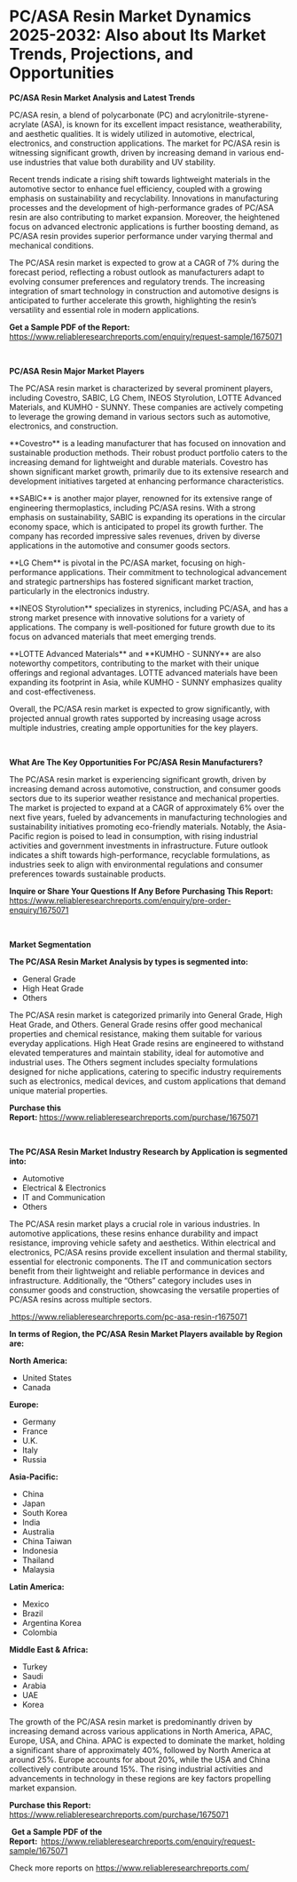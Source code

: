 <p><h1>PC/ASA Resin Market Dynamics 2025-2032: Also about Its Market Trends, Projections, and Opportunities</h1></p><p><strong>PC/ASA Resin Market Analysis and Latest Trends</strong></p>
<p><p>PC/ASA resin, a blend of polycarbonate (PC) and acrylonitrile-styrene-acrylate (ASA), is known for its excellent impact resistance, weatherability, and aesthetic qualities. It is widely utilized in automotive, electrical, electronics, and construction applications. The market for PC/ASA resin is witnessing significant growth, driven by increasing demand in various end-use industries that value both durability and UV stability.</p><p>Recent trends indicate a rising shift towards lightweight materials in the automotive sector to enhance fuel efficiency, coupled with a growing emphasis on sustainability and recyclability. Innovations in manufacturing processes and the development of high-performance grades of PC/ASA resin are also contributing to market expansion. Moreover, the heightened focus on advanced electronic applications is further boosting demand, as PC/ASA resin provides superior performance under varying thermal and mechanical conditions.</p><p>The PC/ASA resin market is expected to grow at a CAGR of 7% during the forecast period, reflecting a robust outlook as manufacturers adapt to evolving consumer preferences and regulatory trends. The increasing integration of smart technology in construction and automotive designs is anticipated to further accelerate this growth, highlighting the resin’s versatility and essential role in modern applications.</p></p>
<p><strong>Get a Sample PDF of the Report:&nbsp;</strong> <a href="https://www.reliableresearchreports.com/enquiry/request-sample/1675071?utm_campaign=3281&utm_medium=2&utm_source=Github&utm_content=ia&utm_term=25032025&utm_id=pcasa-resin">https://www.reliableresearchreports.com/enquiry/request-sample/1675071</a></p>
<p>&nbsp;</p>
<p><strong>PC/ASA Resin Major Market Players</strong></p>
<p><p>The PC/ASA resin market is characterized by several prominent players, including Covestro, SABIC, LG Chem, INEOS Styrolution, LOTTE Advanced Materials, and KUMHO - SUNNY. These companies are actively competing to leverage the growing demand in various sectors such as automotive, electronics, and construction.</p><p>**Covestro** is a leading manufacturer that has focused on innovation and sustainable production methods. Their robust product portfolio caters to the increasing demand for lightweight and durable materials. Covestro has shown significant market growth, primarily due to its extensive research and development initiatives targeted at enhancing performance characteristics.</p><p>**SABIC** is another major player, renowned for its extensive range of engineering thermoplastics, including PC/ASA resins. With a strong emphasis on sustainability, SABIC is expanding its operations in the circular economy space, which is anticipated to propel its growth further. The company has recorded impressive sales revenues, driven by diverse applications in the automotive and consumer goods sectors.</p><p>**LG Chem** is pivotal in the PC/ASA market, focusing on high-performance applications. Their commitment to technological advancement and strategic partnerships has fostered significant market traction, particularly in the electronics industry. </p><p>**INEOS Styrolution** specializes in styrenics, including PC/ASA, and has a strong market presence with innovative solutions for a variety of applications. The company is well-positioned for future growth due to its focus on advanced materials that meet emerging trends.</p><p>**LOTTE Advanced Materials** and **KUMHO - SUNNY** are also noteworthy competitors, contributing to the market with their unique offerings and regional advantages. LOTTE advanced materials have been expanding its footprint in Asia, while KUMHO - SUNNY emphasizes quality and cost-effectiveness.</p><p>Overall, the PC/ASA resin market is expected to grow significantly, with projected annual growth rates supported by increasing usage across multiple industries, creating ample opportunities for the key players.</p></p>
<p>&nbsp;</p>
<p><strong>What Are The Key Opportunities For PC/ASA Resin Manufacturers?</strong></p>
<p><p>The PC/ASA resin market is experiencing significant growth, driven by increasing demand across automotive, construction, and consumer goods sectors due to its superior weather resistance and mechanical properties. The market is projected to expand at a CAGR of approximately 6% over the next five years, fueled by advancements in manufacturing technologies and sustainability initiatives promoting eco-friendly materials. Notably, the Asia-Pacific region is poised to lead in consumption, with rising industrial activities and government investments in infrastructure. Future outlook indicates a shift towards high-performance, recyclable formulations, as industries seek to align with environmental regulations and consumer preferences towards sustainable products.</p></p>
<p><strong>Inquire or Share Your Questions If Any Before Purchasing This Report:</strong> <a href="https://www.reliableresearchreports.com/enquiry/pre-order-enquiry/1675071?utm_campaign=3281&utm_medium=2&utm_source=Github&utm_content=ia&utm_term=25032025&utm_id=pcasa-resin">https://www.reliableresearchreports.com/enquiry/pre-order-enquiry/1675071</a></p>
<p>&nbsp;</p>
<p><strong>Market Segmentation</strong></p>
<p><strong>The PC/ASA Resin Market Analysis by types is segmented into:</strong></p>
<p><ul><li>General Grade</li><li>High Heat Grade</li><li>Others</li></ul></p>
<p><p>The PC/ASA resin market is categorized primarily into General Grade, High Heat Grade, and Others. General Grade resins offer good mechanical properties and chemical resistance, making them suitable for various everyday applications. High Heat Grade resins are engineered to withstand elevated temperatures and maintain stability, ideal for automotive and industrial uses. The Others segment includes specialty formulations designed for niche applications, catering to specific industry requirements such as electronics, medical devices, and custom applications that demand unique material properties.</p></p>
<p><strong>Purchase this Report:&nbsp;</strong><a href="https://www.reliableresearchreports.com/purchase/1675071?utm_campaign=3281&utm_medium=2&utm_source=Github&utm_content=ia&utm_term=25032025&utm_id=pcasa-resin">https://www.reliableresearchreports.com/purchase/1675071</a></p>
<p>&nbsp;</p>
<p><strong>The PC/ASA Resin Market Industry Research by Application is segmented into:</strong></p>
<p><ul><li>Automotive</li><li>Electrical & Electronics</li><li>IT and Communication</li><li>Others</li></ul></p>
<p><p>The PC/ASA resin market plays a crucial role in various industries. In automotive applications, these resins enhance durability and impact resistance, improving vehicle safety and aesthetics. Within electrical and electronics, PC/ASA resins provide excellent insulation and thermal stability, essential for electronic components. The IT and communication sectors benefit from their lightweight and reliable performance in devices and infrastructure. Additionally, the “Others” category includes uses in consumer goods and construction, showcasing the versatile properties of PC/ASA resins across multiple sectors.</p></p>
<p><a href="https://www.reliableresearchreports.com/pc-asa-resin-r1675071?utm_campaign=3281&utm_medium=2&utm_source=Github&utm_content=ia&utm_term=25032025&utm_id=pcasa-resin">&nbsp;https://www.reliableresearchreports.com/pc-asa-resin-r1675071</a></p>
<p><strong>In terms of Region, the PC/ASA Resin Market Players available by Region are:</strong></p>
<p>
    <p> <strong> North America: </strong>
        <ul>
            <li>United States</li>
            <li>Canada</li>
        </ul>
        </p> 
    <p> <strong> Europe: </strong>
        <ul>
            <li>Germany</li>
            <li>France</li>
            <li>U.K.</li>
            <li>Italy</li>
            <li>Russia</li>
        </ul>
        </p> 
    <p> <strong> Asia-Pacific: </strong>
        <ul>
            <li>China</li>
            <li>Japan</li>
            <li>South Korea</li>
            <li>India</li>
            <li>Australia</li>
            <li>China Taiwan</li>
            <li>Indonesia</li>
            <li>Thailand</li>
            <li>Malaysia</li>
        </ul>
        </p> 
    <p> <strong> Latin America: </strong>
        <ul>
            <li>Mexico</li>
            <li>Brazil</li>
            <li>Argentina Korea</li>
            <li>Colombia</li>
        </ul>
        </p> 
    <p> <strong> Middle East & Africa: </strong>
        <ul>
            <li>Turkey</li>
            <li>Saudi</li>
            <li>Arabia</li>
            <li>UAE</li>
            <li>Korea</li>
        </ul>
    </p>
    </p>
<p><p>The growth of the PC/ASA resin market is predominantly driven by increasing demand across various applications in North America, APAC, Europe, USA, and China. APAC is expected to dominate the market, holding a significant share of approximately 40%, followed by North America at around 25%. Europe accounts for about 20%, while the USA and China collectively contribute around 15%. The rising industrial activities and advancements in technology in these regions are key factors propelling market expansion.</p></p>
<p><strong>Purchase this Report: </strong><a href="https://www.reliableresearchreports.com/purchase/1675071?utm_campaign=3281&utm_medium=2&utm_source=Github&utm_content=ia&utm_term=25032025&utm_id=pcasa-resin">https://www.reliableresearchreports.com/purchase/1675071</a></p>
<p>&nbsp;<strong>Get a Sample PDF of the Report:&nbsp;&nbsp;</strong><a href="https://www.reliableresearchreports.com/enquiry/request-sample/1675071?utm_campaign=3281&utm_medium=2&utm_source=Github&utm_content=ia&utm_term=25032025&utm_id=pcasa-resin">https://www.reliableresearchreports.com/enquiry/request-sample/1675071</a></p>
<p><strong></strong></p>
<p>Check more reports on <a href="https://www.reliableresearchreports.com/?utm_campaign=3281&utm_medium=2&utm_source=Github&utm_content=ia&utm_term=25032025&utm_id=pcasa-resin">https://www.reliableresearchreports.com/</a></p>
